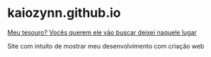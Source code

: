 # kaiozynn.github.io 

<a href="https://kaiozynn.github.io/">Meu tesouro? Vocês querem ele vão buscar deixei naquele lugar</a>

Site com intuito de  mostrar meu desenvolvimento com criação web
